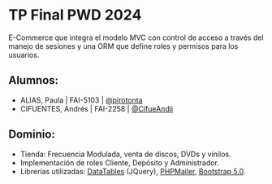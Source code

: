 
# TP Final PWD 2024

E-Commerce que integra el modelo MVC con control de acceso a través del manejo de sesiones y una ORM que define roles y permisos para los usuarios.


## Alumnos: 
- ALIAS, Paula | FAI-5103 | [@pirotonta](https://www.github.com/pirotonta)
- CIFUENTES, Andrés | FAI-2258 | [@CifueAndii](https://www.github.com/CifueAndii)



## Dominio:

- Tienda: Frecuencia Modulada, venta de discos, DVDs y vinilos.
- Implementación de roles Cliente, Depósito y Administrador.
- Librerías utilizadas: [DataTables](https://datatables.net/) (JQuery), [PHPMailer](https://github.com/PHPMailer/), [Bootstrap 5.0](https://getbootstrap.com/docs/5.0).

